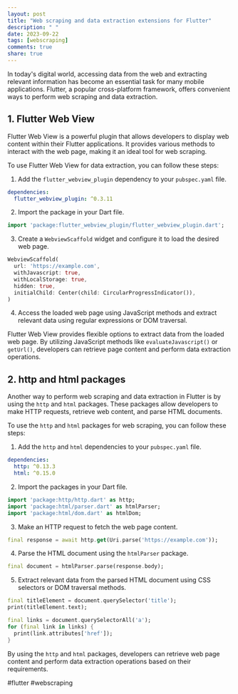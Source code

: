```yaml
---
layout: post
title: "Web scraping and data extraction extensions for Flutter"
description: " "
date: 2023-09-22
tags: [webscraping]
comments: true
share: true
---
```


In today's digital world, accessing data from the web and extracting relevant information has become an essential task for many mobile applications. Flutter, a popular cross-platform framework, offers convenient ways to perform web scraping and data extraction.

## 1. Flutter Web View

Flutter Web View is a powerful plugin that allows developers to display web content within their Flutter applications. It provides various methods to interact with the web page, making it an ideal tool for web scraping.

To use Flutter Web View for data extraction, you can follow these steps:

1. Add the `flutter_webview_plugin` dependency to your `pubspec.yaml` file.
```yaml
dependencies:
  flutter_webview_plugin: ^0.3.11
```

2. Import the package in your Dart file.
```dart
import 'package:flutter_webview_plugin/flutter_webview_plugin.dart';
```

3. Create a `WebviewScaffold` widget and configure it to load the desired web page.
```dart
WebviewScaffold(
  url: 'https://example.com',
  withJavascript: true,
  withLocalStorage: true,
  hidden: true,
  initialChild: Center(child: CircularProgressIndicator()),
)
```

4. Access the loaded web page using JavaScript methods and extract relevant data using regular expressions or DOM traversal.

Flutter Web View provides flexible options to extract data from the loaded web page. By utilizing JavaScript methods like `evaluateJavascript()` or `getUrl()`, developers can retrieve page content and perform data extraction operations.

## 2. http and html packages

Another way to perform web scraping and data extraction in Flutter is by using the `http` and `html` packages. These packages allow developers to make HTTP requests, retrieve web content, and parse HTML documents.

To use the `http` and `html` packages for web scraping, you can follow these steps:

1. Add the `http` and `html` dependencies to your `pubspec.yaml` file.
```yaml
dependencies:
  http: ^0.13.3
  html: ^0.15.0
```

2. Import the packages in your Dart file.
```dart
import 'package:http/http.dart' as http;
import 'package:html/parser.dart' as htmlParser;
import 'package:html/dom.dart' as htmlDom;
```

3. Make an HTTP request to fetch the web page content.
```dart
final response = await http.get(Uri.parse('https://example.com'));
```

4. Parse the HTML document using the `htmlParser` package.
```dart
final document = htmlParser.parse(response.body);
```

5. Extract relevant data from the parsed HTML document using CSS selectors or DOM traversal methods.
```dart
final titleElement = document.querySelector('title');
print(titleElement.text);

final links = document.querySelectorAll('a');
for (final link in links) {
  print(link.attributes['href']);
}
```

By using the `http` and `html` packages, developers can retrieve web page content and perform data extraction operations based on their requirements.

#flutter #webscraping